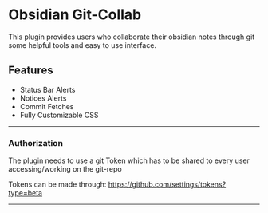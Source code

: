 # Obsidian Git-Collab

This plugin provides users who collaborate their obsidian notes through git some helpful tools and easy to use interface.

## Features

- Status Bar Alerts
- Notices Alerts 
- Commit Fetches
- Fully Customizable CSS

---

### Authorization

The plugin needs to use a git Token which has to be shared to every user accessing/working on the git-repo

Tokens can be made through: https://github.com/settings/tokens?type=beta

---

